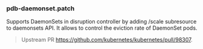 ### pdb-daemonset.patch

Supports DaemonSets in disruption controller by adding /scale subresource to daemonsets API. It allows to control the eviction rate of DaemonSet pods.

> Upstream PR https://github.com/kubernetes/kubernetes/pull/98307.
